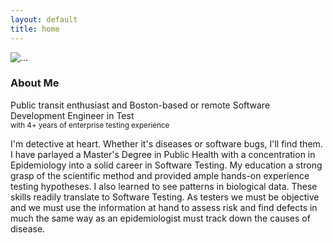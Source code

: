 ```yaml
---
layout: default
title: home
---
```

<img src="{{ '/assets/img/me_sq.jpeg' | relative_url }}" class="rounded-circle mx-auto d-block w-25" alt="...">
<h3 class="display text-center"> About Me </h3>
<p class="lead text-center"> Public transit enthusiast and Boston-based or remote Software Development Engineer in Test
  <br>
  <small class="text-center text-muted">with 4+ years of enterprise testing experience</small>
</p>
<p class="text-start">
I'm detective at heart. Whether it's diseases or software bugs, I'll find them. I have parlayed a Master's Degree in Public Health with a concentration in Epidemiology into a solid career in Software Testing. My education a strong grasp of the scientific method and provided ample hands-on experience testing hypotheses. I also learned to see patterns in biological data. These skills readily translate to Software Testing. As testers we must be objective and we must use the information at hand to assess risk and find defects in much the same way as an epidemiologist must track down the causes of disease.
</p>
